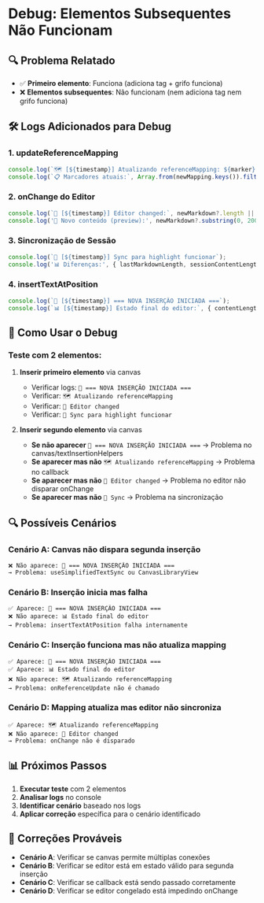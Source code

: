 # Debug: Elementos Subsequentes Não Funcionam

## 🔍 **Problema Relatado**

- ✅ **Primeiro elemento**: Funciona (adiciona tag + grifo funciona)
- ❌ **Elementos subsequentes**: Não funcionam (nem adiciona tag nem grifo funciona)

## 🛠️ **Logs Adicionados para Debug**

### 1. **updateReferenceMapping**
```javascript
console.log(`🗺️ [${timestamp}] Atualizando referenceMapping: ${marker} <-> "${title}"`);
console.log(`📋 Marcadores atuais:`, Array.from(newMapping.keys()).filter(k => k.startsWith('[')));
```

### 2. **onChange do Editor**
```javascript
console.log(`📝 [${timestamp}] Editor changed:`, newMarkdown?.length || 0, 'chars');
console.log('📄 Novo conteúdo (preview):', newMarkdown?.substring(0, 200) + '...');
```

### 3. **Sincronização de Sessão**
```javascript
console.log(`🔄 [${timestamp}] Sync para highlight funcionar`);
console.log('📊 Diferenças:', { lastMarkdownLength, sessionContentLength, areEqual });
```

### 4. **insertTextAtPosition**
```javascript
console.log(`🚀 [${timestamp}] === NOVA INSERÇÃO INICIADA ===`);
console.log(`📊 [${timestamp}] Estado final do editor:`, { contentLength, blockCount, hasNewMarker });
```

## 🧪 **Como Usar o Debug**

### **Teste com 2 elementos:**

1. **Inserir primeiro elemento** via canvas
   - Verificar logs: `🚀 === NOVA INSERÇÃO INICIADA ===`
   - Verificar: `🗺️ Atualizando referenceMapping`
   - Verificar: `📝 Editor changed`
   - Verificar: `🔄 Sync para highlight funcionar`

2. **Inserir segundo elemento** via canvas
   - **Se não aparecer** `🚀 === NOVA INSERÇÃO INICIADA ===` → Problema no canvas/textInsertionHelpers
   - **Se aparecer mas não** `🗺️ Atualizando referenceMapping` → Problema no callback
   - **Se aparecer mas não** `📝 Editor changed` → Problema no editor não disparar onChange
   - **Se aparecer mas não** `🔄 Sync` → Problema na sincronização

## 🔍 **Possíveis Cenários**

### **Cenário A: Canvas não dispara segunda inserção**
```
❌ Não aparece: 🚀 === NOVA INSERÇÃO INICIADA ===
→ Problema: useSimplifiedTextSync ou CanvasLibraryView
```

### **Cenário B: Inserção inicia mas falha**
```
✅ Aparece: 🚀 === NOVA INSERÇÃO INICIADA ===
❌ Não aparece: 📊 Estado final do editor
→ Problema: insertTextAtPosition falha internamente
```

### **Cenário C: Inserção funciona mas não atualiza mapping**
```
✅ Aparece: 🚀 === NOVA INSERÇÃO INICIADA ===
✅ Aparece: 📊 Estado final do editor
❌ Não aparece: 🗺️ Atualizando referenceMapping
→ Problema: onReferenceUpdate não é chamado
```

### **Cenário D: Mapping atualiza mas editor não sincroniza**
```
✅ Aparece: 🗺️ Atualizando referenceMapping
❌ Não aparece: 📝 Editor changed
→ Problema: onChange não é disparado
```

## 📊 **Próximos Passos**

1. **Executar teste** com 2 elementos
2. **Analisar logs** no console
3. **Identificar cenário** baseado nos logs
4. **Aplicar correção** específica para o cenário identificado

## 🎯 **Correções Prováveis**

- **Cenário A**: Verificar se canvas permite múltiplas conexões
- **Cenário B**: Verificar se editor está em estado válido para segunda inserção
- **Cenário C**: Verificar se callback está sendo passado corretamente
- **Cenário D**: Verificar se editor congelado está impedindo onChange